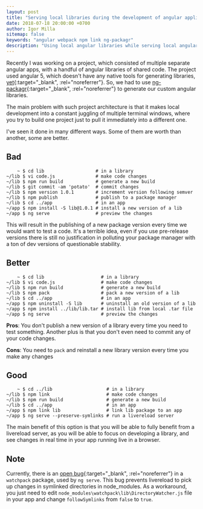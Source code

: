 ```yaml
---
layout: post
title: "Serving local libraries during the development of angular application"
date: 2018-07-18 20:00:00 +0700
author: Igor Milla
sitemap: false
keywords: "angular webpack npm link ng-packagr"
description: "Using local angular libraries while serving local angular application"
---
```


Recently I was working on a project, which consisted of multiple separate angular apps, with a handful of
angular libraries of shared code. The project used angular 5, which doesn't have any native tools for generating libraries, [yet][1]{:target="_blank", :rel="noreferrer"}. 
So, we had to use [ng-packagr][2]{:target="_blank", :rel="noreferrer"} to generate our custom angular libraries. 

The main problem with such project architecture is that it makes local development into a constant juggling of multiple
terminal windows, where you try to build one project just to pull it immediately into a different one. 

I've seen it done in many different ways. Some of them are worth than another, some are better.

## Bad

```
    ~ $ cd lib                   # in a library
~/lib $ vi code.js               # make code changes
~/lib $ npm run build            # generate a new build
~/lib $ git commit -am 'potato'  # commit changes
~/lib $ npm version 1.0.1        # increment version following semver
~/lib $ npm publish              # publish to a package manager
~/lib $ cd ../app                # in an app
~/app $ npm install -S lib@1.0.1 # install a new version of a lib
~/app $ ng serve                 # preview the changes
```
 
 This will result in the publishing of a new package version every time we would want to test a code. 
 It's a terrible idea, even if you use pre-release versions there is still no justification 
 in polluting your package manager with a ton of dev versions of questionable stability.
 
## Better

```
    ~ $ cd lib                     # in a library
~/lib $ vi code.js                 # make code changes
~/lib $ npm run build              # generate a new build
~/lib $ npm pack                   # pack a new version of a lib
~/lib $ cd ../app                  # in an app
~/app $ npm uninstall -S lib       # uninstall an old version of a lib
~/app $ npm install ../lib/lib.tar # install lib from local .tar file
~/app $ ng serve                   # preview the changes
```
 **Pros**: You don't publish a new version of a library every time you need to test something. 
 Another plus is that you don't even need to commit any of your code changes.
 
 **Cons**: You need to `pack` and reinstall a new library version every time you make any changes

## Good

```
    ~ $ cd ../lib                    # in a library
~/lib $ npm link                     # make code changes
~/lib $ npm run build                # generate a new build
~/lib $ cd ../app                    # in an app
~/app $ npm link lib                 # link lib package to an app
~/app $ ng serve --preserve-symlinks # run a livereload server
```

The main benefit of this option is that you will be able to fully benefit from a livereload server, 
as you will be able to focus on developing a library, and see changes in real time in your app running live in a browser.

## Note

Currently, there is an [open bug][3]{:target="_blank", :rel="noreferrer"} in a `watchpack` package, used by `ng serve`. 
This bug prevents livereload to pick up changes in symlinked directories in node_modules. 
As a workaround, you just need to edit `node_modules\watchpack\lib\DirectoryWatcher.js` file in your app and 
change `followSymlinks` from `false` to `true`.

[1]: https://github.com/angular/angular-cli/wiki/stories-create-library
[2]: https://github.com/dherges/ng-packagr
[3]: https://github.com/webpack/watchpack/issues/61
